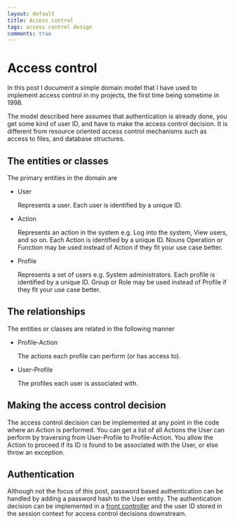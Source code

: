 ```yaml
---
layout: default
title: Access control
tags: access control design
comments: true
---
```

# Access control

In this post I document a simple domain model that I have used to implement access control in my projects, the first time being sometime in 1998.

The model described here assumes that authentication is already done, you get some kind of user ID, and have to make the access control decision. It is different from resource oriented access control mechanisms such as access to files, and database structures.

## The entities or classes

The primary entities in the domain are

* User

    Represents a user. Each user is identified by a unique ID.

* Action

    Represents an action in the system e.g. Log into the system, View users, and so on. Each Action is identified by a unique ID. Nouns Operation or Function may be used instead of Action if they fit your use case better.

* Profile

    Represents a set of users e.g. System administrators. Each profile is identified by a unique ID. Group or Role may be used instead of Profile if they fit your use case better.

## The relationships

The entities or classes are related in the following manner

* Profile-Action

    The actions each profile can perform (or has access to).

* User-Profile

    The profiles each user is associated with.

## Making the access control decision

The access control decision can be implemented at any point in the code where an Action is performed. You can get a list of all Actions the User can perform by traversing from User-Profile to Profile-Action. You allow the Action to proceed if its ID is found to be associated with the User, or else throw an exception.

## Authentication

Although not the focus of this post, password based authentication can be handled by adding a password hash to the User entity. The authentication decision can be implemented in a [front controller](http://www.martinfowler.com/eaaCatalog/frontController.html) and the user ID stored in the session context for access control decisions downstream.
